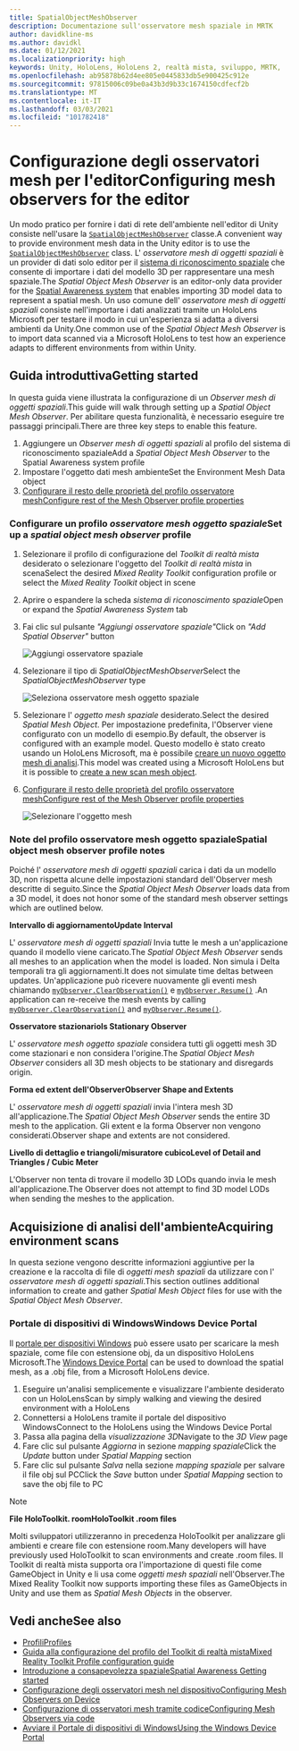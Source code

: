 ```yaml
---
title: SpatialObjectMeshObserver
description: Documentazione sull'osservatore mesh spaziale in MRTK
author: davidkline-ms
ms.author: davidkl
ms.date: 01/12/2021
ms.localizationpriority: high
keywords: Unity, HoloLens, HoloLens 2, realtà mista, sviluppo, MRTK,
ms.openlocfilehash: ab95878b62d4ee805e0445833db5e900425c912e
ms.sourcegitcommit: 97815006c09be0a43b3d9b33c1674150cdfecf2b
ms.translationtype: MT
ms.contentlocale: it-IT
ms.lasthandoff: 03/03/2021
ms.locfileid: "101782418"
---
```

# <a name="configuring-mesh-observers-for-the-editor"></a><span data-ttu-id="852df-104">Configurazione degli osservatori mesh per l'editor</span><span class="sxs-lookup"><span data-stu-id="852df-104">Configuring mesh observers for the editor</span></span>

<span data-ttu-id="852df-105">Un modo pratico per fornire i dati di rete dell'ambiente nell'editor di Unity consiste nell'usare la [`SpatialObjectMeshObserver`](xref:Microsoft.MixedReality.Toolkit.SpatialObjectMeshObserver.SpatialObjectMeshObserver) classe.</span><span class="sxs-lookup"><span data-stu-id="852df-105">A convenient way to provide environment mesh data in the Unity editor is to use the [`SpatialObjectMeshObserver`](xref:Microsoft.MixedReality.Toolkit.SpatialObjectMeshObserver.SpatialObjectMeshObserver) class.</span></span> <span data-ttu-id="852df-106">L' *osservatore mesh di oggetti spaziali* è un provider di dati solo editor per il [sistema di riconoscimento spaziale](SpatialAwarenessGettingStarted.md) che consente di importare i dati del modello 3D per rappresentare una mesh spaziale.</span><span class="sxs-lookup"><span data-stu-id="852df-106">The *Spatial Object Mesh Observer* is an editor-only data provider for the [Spatial Awareness system](SpatialAwarenessGettingStarted.md) that enables importing 3D model data to represent a spatial mesh.</span></span> <span data-ttu-id="852df-107">Un uso comune dell' *osservatore mesh di oggetti spaziali* consiste nell'importare i dati analizzati tramite un HoloLens Microsoft per testare il modo in cui un'esperienza si adatta a diversi ambienti da Unity.</span><span class="sxs-lookup"><span data-stu-id="852df-107">One common use of the *Spatial Object Mesh Observer* is to import data scanned via a Microsoft HoloLens to test how an experience adapts to different environments from within Unity.</span></span>

## <a name="getting-started"></a><span data-ttu-id="852df-108">Guida introduttiva</span><span class="sxs-lookup"><span data-stu-id="852df-108">Getting started</span></span>

<span data-ttu-id="852df-109">In questa guida viene illustrata la configurazione di un *Observer mesh di oggetti spaziali*.</span><span class="sxs-lookup"><span data-stu-id="852df-109">This guide will walk through setting up a *Spatial Object Mesh Observer*.</span></span> <span data-ttu-id="852df-110">Per abilitare questa funzionalità, è necessario eseguire tre passaggi principali.</span><span class="sxs-lookup"><span data-stu-id="852df-110">There are three key steps to enable this feature.</span></span>

1. <span data-ttu-id="852df-111">Aggiungere un *Observer mesh di oggetti spaziali* al profilo del sistema di riconoscimento spaziale</span><span class="sxs-lookup"><span data-stu-id="852df-111">Add a *Spatial Object Mesh Observer* to the Spatial Awareness system profile</span></span>
1. <span data-ttu-id="852df-112">Impostare l'oggetto dati mesh ambiente</span><span class="sxs-lookup"><span data-stu-id="852df-112">Set the Environment Mesh Data object</span></span>
1. [<span data-ttu-id="852df-113">Configurare il resto delle proprietà del profilo osservatore mesh</span><span class="sxs-lookup"><span data-stu-id="852df-113">Configure rest of the Mesh Observer profile properties</span></span>](ConfiguringSpatialAwarenessMeshObserver.md)

### <a name="set-up-a-spatial-object-mesh-observer-profile"></a><span data-ttu-id="852df-114">Configurare un profilo *osservatore mesh oggetto spaziale*</span><span class="sxs-lookup"><span data-stu-id="852df-114">Set up a *spatial object mesh observer* profile</span></span>

1. <span data-ttu-id="852df-115">Selezionare il profilo di configurazione del *Toolkit di realtà mista* desiderato o selezionare l'oggetto del *Toolkit di realtà mista* in scena</span><span class="sxs-lookup"><span data-stu-id="852df-115">Select the desired *Mixed Reality Toolkit* configuration profile or select the *Mixed Reality Toolkit* object in scene</span></span>
1. <span data-ttu-id="852df-116">Aprire o espandere la scheda *sistema di riconoscimento spaziale*</span><span class="sxs-lookup"><span data-stu-id="852df-116">Open or expand the *Spatial Awareness System* tab</span></span>
1. <span data-ttu-id="852df-117">Fai clic sul pulsante *"Aggiungi osservatore spaziale"*</span><span class="sxs-lookup"><span data-stu-id="852df-117">Click on *"Add Spatial Observer"* button</span></span>

    ![Aggiungi osservatore spaziale](../images/spatial-awareness/AddObserver.png)

1. <span data-ttu-id="852df-119">Selezionare il tipo di *SpatialObjectMeshObserver*</span><span class="sxs-lookup"><span data-stu-id="852df-119">Select the *SpatialObjectMeshObserver* type</span></span>

    ![Seleziona osservatore mesh oggetto spaziale](../images/spatial-awareness/SelectObjectObserver.png)

1. <span data-ttu-id="852df-121">Selezionare l' *oggetto mesh spaziale* desiderato.</span><span class="sxs-lookup"><span data-stu-id="852df-121">Select the desired *Spatial Mesh Object*.</span></span> <span data-ttu-id="852df-122">Per impostazione predefinita, l'Observer viene configurato con un modello di esempio.</span><span class="sxs-lookup"><span data-stu-id="852df-122">By default, the observer is configured with an example model.</span></span> <span data-ttu-id="852df-123">Questo modello è stato creato usando un HoloLens Microsoft, ma è possibile [creare un nuovo oggetto mesh di analisi](#acquiring-environment-scans).</span><span class="sxs-lookup"><span data-stu-id="852df-123">This model was created using a Microsoft HoloLens but it is possible to [create a new scan mesh object](#acquiring-environment-scans).</span></span>
1. [<span data-ttu-id="852df-124">Configurare il resto delle proprietà del profilo osservatore mesh</span><span class="sxs-lookup"><span data-stu-id="852df-124">Configure rest of the Mesh Observer profile properties</span></span>](ConfiguringSpatialAwarenessMeshObserver.md)

    ![Selezionare l'oggetto mesh](../images/spatial-awareness/ObjectObserverProfile.png)

### <a name="spatial-object-mesh-observer-profile-notes"></a><span data-ttu-id="852df-126">Note del profilo osservatore mesh oggetto spaziale</span><span class="sxs-lookup"><span data-stu-id="852df-126">Spatial object mesh observer profile notes</span></span>

<span data-ttu-id="852df-127">Poiché l' *osservatore mesh di oggetti spaziali* carica i dati da un modello 3D, non rispetta alcune delle impostazioni standard dell'Observer mesh descritte di seguito.</span><span class="sxs-lookup"><span data-stu-id="852df-127">Since the *Spatial Object Mesh Observer* loads data from a 3D model, it does not honor some of the standard mesh observer settings which are outlined below.</span></span>

<span data-ttu-id="852df-128">**Intervallo di aggiornamento**</span><span class="sxs-lookup"><span data-stu-id="852df-128">**Update Interval**</span></span>

<span data-ttu-id="852df-129">L'  *osservatore mesh di oggetti spaziali* Invia tutte le mesh a un'applicazione quando il modello viene caricato.</span><span class="sxs-lookup"><span data-stu-id="852df-129">The  *Spatial Object Mesh Observer* sends all meshes to an application when the model is loaded.</span></span> <span data-ttu-id="852df-130">Non simula i Delta temporali tra gli aggiornamenti.</span><span class="sxs-lookup"><span data-stu-id="852df-130">It does not simulate time deltas between updates.</span></span> <span data-ttu-id="852df-131">Un'applicazione può ricevere nuovamente gli eventi mesh chiamando [`myObserver.ClearObservation()`](xref:Microsoft.MixedReality.Toolkit.SpatialAwareness.IMixedRealitySpatialAwarenessObserver.ClearObservations) e [`myObserver.Resume()`](xref:Microsoft.MixedReality.Toolkit.SpatialAwareness.IMixedRealitySpatialAwarenessObserver.Resume) .</span><span class="sxs-lookup"><span data-stu-id="852df-131">An application can re-receive the mesh events by calling [`myObserver.ClearObservation()`](xref:Microsoft.MixedReality.Toolkit.SpatialAwareness.IMixedRealitySpatialAwarenessObserver.ClearObservations) and [`myObserver.Resume()`](xref:Microsoft.MixedReality.Toolkit.SpatialAwareness.IMixedRealitySpatialAwarenessObserver.Resume).</span></span>

<span data-ttu-id="852df-132">**Osservatore stazionario**</span><span class="sxs-lookup"><span data-stu-id="852df-132">**Is Stationary Observer**</span></span>

<span data-ttu-id="852df-133">L' *osservatore mesh oggetto spaziale* considera tutti gli oggetti mesh 3D come stazionari e non considera l'origine.</span><span class="sxs-lookup"><span data-stu-id="852df-133">The *Spatial Object Mesh Observer* considers all 3D mesh objects to be stationary and disregards origin.</span></span>

<span data-ttu-id="852df-134">**Forma ed extent dell'Observer**</span><span class="sxs-lookup"><span data-stu-id="852df-134">**Observer Shape and Extents**</span></span>

<span data-ttu-id="852df-135">L'  *osservatore mesh di oggetti spaziali* invia l'intera mesh 3D all'applicazione.</span><span class="sxs-lookup"><span data-stu-id="852df-135">The  *Spatial Object Mesh Observer* sends the entire 3D mesh to the application.</span></span> <span data-ttu-id="852df-136">Gli extent e la forma Observer non vengono considerati.</span><span class="sxs-lookup"><span data-stu-id="852df-136">Observer shape and extents are not considered.</span></span>

<span data-ttu-id="852df-137">**Livello di dettaglio e triangoli/misuratore cubico**</span><span class="sxs-lookup"><span data-stu-id="852df-137">**Level of Detail and Triangles / Cubic Meter**</span></span>

<span data-ttu-id="852df-138">L'Observer non tenta di trovare il modello 3D LODs quando invia le mesh all'applicazione.</span><span class="sxs-lookup"><span data-stu-id="852df-138">The Observer does not attempt to find 3D model LODs when sending the meshes to the application.</span></span>

## <a name="acquiring-environment-scans"></a><span data-ttu-id="852df-139">Acquisizione di analisi dell'ambiente</span><span class="sxs-lookup"><span data-stu-id="852df-139">Acquiring environment scans</span></span>

<span data-ttu-id="852df-140">In questa sezione vengono descritte informazioni aggiuntive per la creazione e la raccolta di file di *oggetti mesh spaziali* da utilizzare con l' *osservatore mesh di oggetti spaziali*.</span><span class="sxs-lookup"><span data-stu-id="852df-140">This section outlines additional information to create and gather *Spatial Mesh Object* files for use with the *Spatial Object Mesh Observer*.</span></span>

### <a name="windows-device-portal"></a><span data-ttu-id="852df-141">Portale di dispositivi di Windows</span><span class="sxs-lookup"><span data-stu-id="852df-141">Windows Device Portal</span></span>

<span data-ttu-id="852df-142">Il [portale per dispositivi Windows](https://docs.microsoft.com/windows/mixed-reality/using-the-windows-device-portal) può essere usato per scaricare la mesh spaziale, come file con estensione obj, da un dispositivo HoloLens Microsoft.</span><span class="sxs-lookup"><span data-stu-id="852df-142">The [Windows Device Portal](https://docs.microsoft.com/windows/mixed-reality/using-the-windows-device-portal) can be used to download the spatial mesh, as a .obj file, from a Microsoft HoloLens device.</span></span>

1. <span data-ttu-id="852df-143">Eseguire un'analisi semplicemente e visualizzare l'ambiente desiderato con un HoloLens</span><span class="sxs-lookup"><span data-stu-id="852df-143">Scan by simply walking and viewing the desired environment with a HoloLens</span></span>
1. <span data-ttu-id="852df-144">Connettersi a HoloLens tramite il portale del dispositivo Windows</span><span class="sxs-lookup"><span data-stu-id="852df-144">Connect to the HoloLens using the Windows Device Portal</span></span>
1. <span data-ttu-id="852df-145">Passa alla pagina della *visualizzazione 3D*</span><span class="sxs-lookup"><span data-stu-id="852df-145">Navigate to the *3D View* page</span></span>
1. <span data-ttu-id="852df-146">Fare clic sul pulsante *Aggiorna* in sezione *mapping spaziale*</span><span class="sxs-lookup"><span data-stu-id="852df-146">Click the *Update* button under *Spatial Mapping* section</span></span>
1. <span data-ttu-id="852df-147">Fare clic sul pulsante *Salva* nella sezione *mapping spaziale* per salvare il file obj sul PC</span><span class="sxs-lookup"><span data-stu-id="852df-147">Click the *Save* button under *Spatial Mapping* section to save the obj file to PC</span></span>

> [!NOTE]
> <span data-ttu-id="852df-148">**File HoloToolkit. room**</span><span class="sxs-lookup"><span data-stu-id="852df-148">**HoloToolkit .room files**</span></span>
>
> <span data-ttu-id="852df-149">Molti sviluppatori utilizzeranno in precedenza HoloToolkit per analizzare gli ambienti e creare file con estensione room.</span><span class="sxs-lookup"><span data-stu-id="852df-149">Many developers will have previously used HoloToolkit to scan environments and create .room files.</span></span> <span data-ttu-id="852df-150">Il Toolkit di realtà mista supporta ora l'importazione di questi file come GameObject in Unity e li usa come *oggetti mesh spaziali* nell'Observer.</span><span class="sxs-lookup"><span data-stu-id="852df-150">The Mixed Reality Toolkit now supports importing these files as GameObjects in Unity and use them as *Spatial Mesh Objects* in the observer.</span></span>

## <a name="see-also"></a><span data-ttu-id="852df-151">Vedi anche</span><span class="sxs-lookup"><span data-stu-id="852df-151">See also</span></span>

- [<span data-ttu-id="852df-152">Profili</span><span class="sxs-lookup"><span data-stu-id="852df-152">Profiles</span></span>](../profiles/Profiles.md)
- [<span data-ttu-id="852df-153">Guida alla configurazione del profilo del Toolkit di realtà mista</span><span class="sxs-lookup"><span data-stu-id="852df-153">Mixed Reality Toolkit Profile configuration guide</span></span>](../../configuration/MixedRealityConfigurationGuide.md)
- [<span data-ttu-id="852df-154">Introduzione a consapevolezza spaziale</span><span class="sxs-lookup"><span data-stu-id="852df-154">Spatial Awareness Getting started</span></span>](SpatialAwarenessGettingStarted.md)
- [<span data-ttu-id="852df-155">Configurazione degli osservatori mesh nel dispositivo</span><span class="sxs-lookup"><span data-stu-id="852df-155">Configuring Mesh Observers on Device</span></span>](ConfiguringSpatialAwarenessMeshObserver.md)
- [<span data-ttu-id="852df-156">Configurazione di osservatori mesh tramite codice</span><span class="sxs-lookup"><span data-stu-id="852df-156">Configuring Mesh Observers via code</span></span>](UsageGuide.md)
- [<span data-ttu-id="852df-157">Avviare il Portale di dispositivi di Windows</span><span class="sxs-lookup"><span data-stu-id="852df-157">Using the Windows Device Portal</span></span>](https://docs.microsoft.com/windows/mixed-reality/using-the-windows-device-portal)
